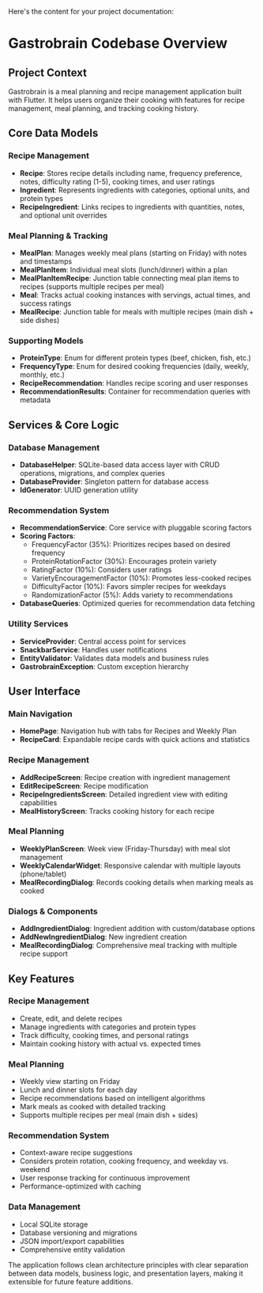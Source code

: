 Here's the content for your project documentation:

# Gastrobrain Codebase Overview

## Project Context
Gastrobrain is a meal planning and recipe management application built with Flutter. It helps users organize their cooking with features for recipe management, meal planning, and tracking cooking history.

## Core Data Models

### Recipe Management
- **Recipe**: Stores recipe details including name, frequency preference, notes, difficulty rating (1-5), cooking times, and user ratings
- **Ingredient**: Represents ingredients with categories, optional units, and protein types
- **RecipeIngredient**: Links recipes to ingredients with quantities, notes, and optional unit overrides

### Meal Planning & Tracking
- **MealPlan**: Manages weekly meal plans (starting on Friday) with notes and timestamps
- **MealPlanItem**: Individual meal slots (lunch/dinner) within a plan
- **MealPlanItemRecipe**: Junction table connecting meal plan items to recipes (supports multiple recipes per meal)
- **Meal**: Tracks actual cooking instances with servings, actual times, and success ratings
- **MealRecipe**: Junction table for meals with multiple recipes (main dish + side dishes)

### Supporting Models
- **ProteinType**: Enum for different protein types (beef, chicken, fish, etc.)
- **FrequencyType**: Enum for desired cooking frequencies (daily, weekly, monthly, etc.)
- **RecipeRecommendation**: Handles recipe scoring and user responses
- **RecommendationResults**: Container for recommendation queries with metadata

## Services & Core Logic

### Database Management
- **DatabaseHelper**: SQLite-based data access layer with CRUD operations, migrations, and complex queries
- **DatabaseProvider**: Singleton pattern for database access
- **IdGenerator**: UUID generation utility

### Recommendation System
- **RecommendationService**: Core service with pluggable scoring factors
- **Scoring Factors**:
  - FrequencyFactor (35%): Prioritizes recipes based on desired frequency
  - ProteinRotationFactor (30%): Encourages protein variety
  - RatingFactor (10%): Considers user ratings
  - VarietyEncouragementFactor (10%): Promotes less-cooked recipes
  - DifficultyFactor (10%): Favors simpler recipes for weekdays
  - RandomizationFactor (5%): Adds variety to recommendations
- **DatabaseQueries**: Optimized queries for recommendation data fetching

### Utility Services
- **ServiceProvider**: Central access point for services
- **SnackbarService**: Handles user notifications
- **EntityValidator**: Validates data models and business rules
- **GastrobrainException**: Custom exception hierarchy

## User Interface

### Main Navigation
- **HomePage**: Navigation hub with tabs for Recipes and Weekly Plan
- **RecipeCard**: Expandable recipe cards with quick actions and statistics

### Recipe Management
- **AddRecipeScreen**: Recipe creation with ingredient management
- **EditRecipeScreen**: Recipe modification
- **RecipeIngredientsScreen**: Detailed ingredient view with editing capabilities
- **MealHistoryScreen**: Tracks cooking history for each recipe

### Meal Planning
- **WeeklyPlanScreen**: Week view (Friday-Thursday) with meal slot management
- **WeeklyCalendarWidget**: Responsive calendar with multiple layouts (phone/tablet)
- **MealRecordingDialog**: Records cooking details when marking meals as cooked

### Dialogs & Components
- **AddIngredientDialog**: Ingredient addition with custom/database options
- **AddNewIngredientDialog**: New ingredient creation
- **MealRecordingDialog**: Comprehensive meal tracking with multiple recipe support

## Key Features

### Recipe Management
- Create, edit, and delete recipes
- Manage ingredients with categories and protein types
- Track difficulty, cooking times, and personal ratings
- Maintain cooking history with actual vs. expected times

### Meal Planning
- Weekly view starting on Friday
- Lunch and dinner slots for each day
- Recipe recommendations based on intelligent algorithms
- Mark meals as cooked with detailed tracking
- Supports multiple recipes per meal (main dish + sides)

### Recommendation System
- Context-aware recipe suggestions
- Considers protein rotation, cooking frequency, and weekday vs. weekend
- User response tracking for continuous improvement
- Performance-optimized with caching

### Data Management
- Local SQLite storage
- Database versioning and migrations
- JSON import/export capabilities
- Comprehensive entity validation

The application follows clean architecture principles with clear separation between data models, business logic, and presentation layers, making it extensible for future feature additions.

